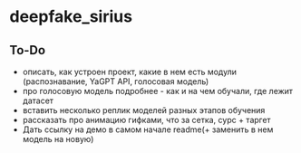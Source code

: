 # deepfake_sirius

## To-Do
- описать, как устроен проект, какие в нем есть модули (распознавание, YaGPT API, голосовая модель)
- про голосовую модель подробнее - как и на чем обучали, где лежит датасет
- вставить несколько реплик моделей разных этапов обучения
- рассказать про анимацию гифками, что за сетка, сурс + таргет
- Дать ссылку на демо в самом начале readme(+ заменить в нем модель на новую)
